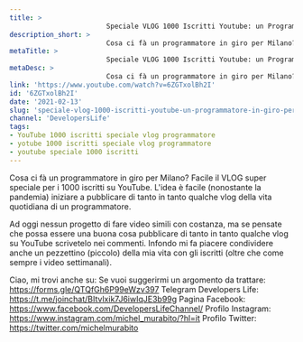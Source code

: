 ```yaml
---
title: > 
                        Speciale VLOG 1000 Iscritti Youtube: un Programmatore in giro per Milano!
description_short: > 
                        Cosa ci fà un programmatore in giro per Milano? Facile il VLOG super speciale per i 1000 iscritti su YouTube. L'idea è facile ...
metaTitle: > 
                        Speciale VLOG 1000 Iscritti Youtube: un Programmatore in giro per Milano!
metaDesc: > 
                        Cosa ci fà un programmatore in giro per Milano? Facile il VLOG super speciale per i 1000 iscritti su YouTube. L'idea è facile ...
link: 'https://www.youtube.com/watch?v=6ZGTxolBh2I'
id: '6ZGTxolBh2I'
date: '2021-02-13'
slug: 'speciale-vlog-1000-iscritti-youtube-un-programmatore-in-giro-per-milano'
channel: 'DevelopersLife'
tags: 
- YouTube 1000 iscritti speciale vlog programmatore
- yotube 1000 iscritti speciale vlog programmatore
- youtube speciale 1000 iscritti
---
```

Cosa ci fà un programmatore in giro per Milano? Facile il VLOG super speciale per i 1000 iscritti su YouTube. L'idea è facile (nonostante la pandemia) iniziare a pubblicare di tanto in tanto qualche vlog della vita quotidiana di un programmatore.

Ad oggi nessun progetto di fare video simili con costanza, ma se pensate che possa essere una buona cosa pubblicare di tanto in tanto qualche vlog su YouTube scrivetelo nei commenti. Infondo mi fa piacere condividere anche un pezzettino (piccolo) della mia vita con gli iscritti (oltre che come sempre i video settimanali).

Ciao, mi trovi anche su:
Se vuoi suggerirmi un argomento da trattare: https://forms.gle/QTQfGh6P99eWzv397
Telegram Developers Life: https://t.me/joinchat/BItvlxik7J6iwIqJE3b99g
Pagina Facebook: https://www.facebook.com/DevelopersLifeChannel/
Profilo Instagram: https://www.instagram.com/michel_murabito/?hl=it
Profilo Twitter: https://twitter.com/michelmurabito